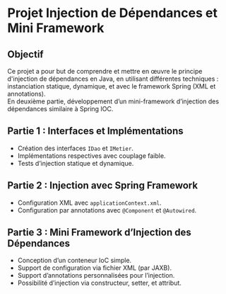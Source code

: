 # Projet Injection de Dépendances et Mini Framework

## Objectif
Ce projet a pour but de comprendre et mettre en œuvre le principe d'injection de dépendances en Java, en utilisant différentes techniques : instanciation statique, dynamique, et avec le framework Spring (XML et annotations).  
En deuxième partie, développement d’un mini-framework d’injection des dépendances similaire à Spring IOC.

## Partie 1 : Interfaces et Implémentations
- Création des interfaces `IDao` et `IMetier`.
- Implémentations respectives avec couplage faible.
- Tests d’injection statique et dynamique.

## Partie 2 : Injection avec Spring Framework
- Configuration XML avec `applicationContext.xml`.
- Configuration par annotations avec `@Component` et `@Autowired`.

## Partie 3 : Mini Framework d’Injection des Dépendances
- Conception d’un conteneur IoC simple.
- Support de configuration via fichier XML (par JAXB).
- Support d’annotations personnalisées pour l’injection.
- Possibilité d’injection via constructeur, setter, et attribut.


